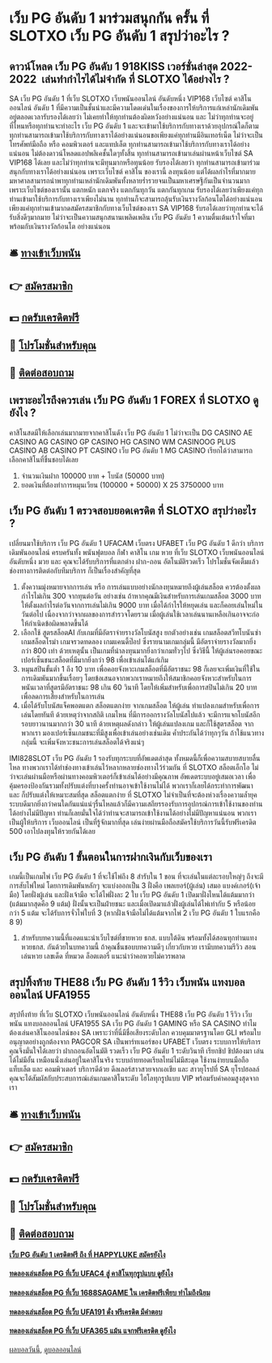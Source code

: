 # เว็บ PG อันดับ 1 มาร่วมสนุกกัน ครั้น ที่ SLOTXO เว็บ PG อันดับ 1 สรุปว่าอะไร ?
## ดาวน์โหลด เว็บ PG อันดับ 1 918KISS เวอร์ชั่นล่าสุด 2022-2022  เล่นทำกำไรได้ไม่จำกัด ที่ SLOTXO ได้อย่างไร ?
SA เว็บ PG อันดับ 1 ที่เว็บ SLOTXO เว็บพนันออนไลน์ อันดับหนึ่ง VIP168 เว็บไซต์ คาสิโน ออนไลน์ อันดับ 1 ที่มีความเป็นชั้นนำและมีความโดดเด่นในเรื่องของการให้บริการแก่เหล่านักเดิมพันอยู่ตลอดเวลารับรองได้เลยว่า ไม่เคยทำให้ทุกท่านต้องผิดหวังอย่างแน่นอน และ ไม่ว่าทุกท่านจะอยู่ที่ไหนหรือทุกท่านจะทำอะไร เว็บ PG อันดับ 1 และจะเข้ามาใช้บริการกับทางเราด้วยอุปกรณ์ใดก็ตามทุกท่านสามารถเข้ามาใช้บริการกับทางเราได้อย่างแน่นอนขอเพียงแค่ทุกท่านมีอินเทอร์เน็ต ไม่ว่าจะเป็น โทรศัพท์มือถือ หรือ คอมพิวเตอร์ และแทปเล็ต ทุกท่านสามารถเข้ามาใช้บริการกับทางเราได้อย่างแน่นอน ไม่ต้องดาวน์โหลดแอปพลิเคชั้นใดๆทั้งสิ้น ทุกท่านสามารถเข้ามาเล่นผ่านหน้าเว็บไซต์ SA VIP168 ได้เลย และไม่ว่าทุกท่านจะมีทุนมากหรือทุนน้อย รับรองได้เลยว่า ทุกท่านสามารถเข้ามาร่วมสนุกกับทางเราได้อย่างแน่นอน เพราะเว็บไซต์ คาสิโน ของเรานี้ ลงทุนน้อย แต่ได้ผลกำไรที่มากมายมหาศาลสามารถนำพาทุกท่านเหล่านักเดิมพันทั้งหลายร่ำรวยจนเป็นมหาเศรษฐีกันเป็นจำนวนมาก เพราะเว็บไซต์ของเรานั้น แตกหนัก แตกจริง แตกกันทุกวัน แตกกันทุกเกม รับรองได้เลยว่าเพียงแค่ทุกท่านเข้ามาใช้บริการกับทางเราเพียงไม่นาน ทุกท่านก็จะสามารถลุ้นรับเงินรางวัลก้อนโตได้อย่างแน่นอน เพียงแค่ทุกท่านเข้ามากดสมัครสมาชิกกับทางเว็บไซต์ของเรา SA VIP168 รับรอได้เลยว่าทุกท่านจะได้รับสิ่งดีๆมากมาย ไม่ว่าจะเป็นความสนุกสนานเพลิดเพลิน เว็บ PG อันดับ 1 ความตื่นเต้นเร้าใจที่มาพร้อมกับเงินรางวัลก้อนโต อย่างแน่นอน

## 🛎 [ทางเข้าเว็บพนัน](https://bit.ly/3dzvdtT)
## 👉 [สมัครสมาชิก](https://bit.ly/3dzvdtT)
## 💵 [กดรับเครดิตฟรี](https://bit.ly/3DP0NOM)
## 👑 [โปรโมชั่นสำหรับคุณ](https://bit.ly/3DP0NOM)
## 📱 [ติดต่อสอบถาม](https://bit.ly/3DP0NOM)

## เพราะอะไรถึงควรเล่น เว็บ PG อันดับ 1 FOREX ที่ SLOTXO ดูยังไง ?
คาสิโนสดมีให้เลือกเล่นมากมายจากคาสิโนดัง เว็บ PG อันดับ 1 ไม่ว่าจะเป็น DG CASINO AE CASINO AG CASINO GP CASINO HG CASINO WM CASINOOG PLUS CASINO AB CASINO PT CASINO เว็บ PG อันดับ 1 MG CASINO เรียกได้ว่าสามารถเลือกคาสิโนที่ชื่นชอบได้เลย
1. จำนวนเงินฝาก 100000 บาท + โบนัส (50000 บาท)
2. ยอดเงินที่ต้องทำการหมุนเวียน (100000 + 50000) X 25 3750000 บาท

## เว็บ PG อันดับ 1 ตรวจสอบยอดเครดิต ที่ SLOTXO สรุปว่าอะไร ?
เปลี่ยนมาใช้บริการ เว็บ PG อันดับ 1 UFACAM เว็บตรง UFABET เว็บ PG อันดับ 1 ดีกว่า บริการเดิมพันออนไลน์ ครบครันทั้ง พนันฟุตบอล กีฬา คาสิโน เกม หวย ที่เว็บ SLOTXO เว็บพนันออนไลน์ อันดับหนึ่ง มวย และ คุณจะได้รับบริการที่แตกต่าง ฝาก-ถอน อัตโนมัติรวดเร็ว โปรโมชั่นจัดเต็มแล้ว ช่องทางการติดต่อกับทีมบริการ ก็เป็นเรื่องสำคัญที่สุด
1. ตั้งความมุ่งหมายจากการเล่น หรือ การเล่นแบบอย่างนักลงทุนหมายถึงผู้เล่นสล็อต ควรต้องตั้งผลกำไรไม่เกิน 300 จากทุนต่อวัน อย่างเช่น ถ้าหากคุณมีเงินสำหรับการเล่นเกมสล็อต 3000 บาท ให้ตั้งผลกำไรต่อวันจากการเล่นไม่เกิน 9000 บาท เมื่อได้กำไรให้หยุดเล่น และก็คอยเล่นใหม่ในวันต่อไป เนื่องจากว่าจากผลของการสำรวจโดยรวม เมื่อผู้เล่นใช้เวลาเล่นนานเหลือเกินอาจจะก่อให้กำเนิดข้อผิดพลาดขึ้นได้
2. เลือกใช้ สูตรสล็อตAI กับเกมที่มีอัตราจ่ายรางวัลโบนัสสูง ยกตัวอย่างเช่น เกมสล็อตสวีทโบนันซ่า เกมสล็อตโรม่า เกมจรวดทดลอง เกมแคนดี้ป๊อป ซึ่งรายนามเกมกลุ่มนี้ มีอัตราจ่ายรางวัลมากยิ่งกว่า 800 เท่า ด้วยเหตุนั้น เป็นเกมที่น่าลงทุนมากยิ่งกว่าเกมทั่วๆไป ซึ่งวิธีนี้ ให้ผู้เล่นรอคอยขณะเปอร์เซ็นชนะสล็อตที่มีมากยิ่งกว่า 98 เพื่อเข้าเล่นได้แก่เกิม
3. หมุนสปินขั้นต่ำ 1 ถึง 10 บาท เพื่อคอยจังหวะเกมสล็อตที่มีอัตราชนะ 98 ก็เลยจะเพิ่มเงินที่ใช้ในการเดิมพันมากขึ้นเรื่อยๆ โดยข้อเสนอจากพวกเราหมายถึงให้สมาชิกคอยจังหวะสำหรับในการพนันเวลาที่สูตรมีอัตราชนะ 98 เกิน 60 วินาที โดยให้เพิ่มสำหรับเพื่อการสปินไม่เกิน 20 บาท เพื่อลดการเสี่ยงสำหรับในการเล่น
4. เมื่อได้รับโบนัสแจ็คพอตแตก สล็อตแตกง่าย จากเกมสล็อต ให้ผู้เล่น ทำแปลงเกมสำหรับเพื่อการเล่นโดยทันที ด้วยเหตุว่าจากสถิติ เกมไหน ที่มีการออกรางวัลโบนัสไปแล้ว จะมีการแจกโบนัสอีกรอบยาวนานมากกว่า 30 นาที ด้วยเหตุผลดังกล่าว ให้ผู้เล่นแปลงเกม และก็ใช้สูตรสล็อต จากพวกเรา มองเปอร์เซ็นเกมชนะที่มีสูงเพื่อเข้าเล่นอย่างเช่นเดิม ค้ำประกันได้ว่าทุกๆวัน ถ้าใช้แนวทางกลุ่มนี้ จะเพิ่มจังหวะชนะการเล่นสล็อตได้จริงแน่ๆ

IMI828SLOT เว็บ PG อันดับ 1 รองรับทุกระบบที่อัพเดตล่าสุด ทั้งหมดนี้ก็เพื่อความสบายสบายลื่นไหล ทางพวกเราได้ทำช่องทางเข้าเล่นไว้หลากหลายช่องทางไว้ร่วมกัน ที่ SLOTXO สล็อตเอ็กโอ ไม่ว่าจะเล่นผ่านมือหรือผ่านทางคอมพิวเตอร์ก็เข้าเล่นได้อย่างมีคุณภาพ อัพเดตระบบอยู่เสมอเวลา เพื่อคุ้มครองป้องกันรวมทั้งปรับแต่งที่บางครั้งท่านอาจเข้าใช้งานไม่ได้ พวกเราก็เลยได้กระทำการพัฒนา และ ก็ปรับแต่งให้เหมาะสมที่สุด สล็อตแตกง่าย ที่ SLOTXO ไม่จำเป็นที่จะต้องห่วงเรื่องความล้ำยุคระบบดีมากยิ่งกว่าคนใดกันแน่แน่ๆรื่นไหลแล้วก็มีความเสถียรรองรับการอุปกรณ์การเข้าใช้งานของท่านได้อย่างไม่มีปัญหา ท่านก็เลยมั่นใจได้ว่าท่านจะสามารถเข้าใช้งานได้อย่างไม่มีปัญหาแน่นอน พวกเราเป็นผู้ให้บริการ เว็บออนไลน์ เป็นที่รู้จักมากที่สุด เล่นง่ายผ่านมือถือสมัครใช้บริการวันนี้รับฟรีเครดิต 500 เอาไปลงทุนให้รวยกันได้เลย

## เว็บ PG อันดับ 1 ขั้นตอนในการฝากเงินกับเว็บของเรา
เกมนี้เป็นเกมไพ่ เว็บ PG อันดับ 1 ที่จะใช้ไพ่ถึง 8 สำรับใน 1 ขอน ที่จะเล่นในแต่ละรอบใหญ่ๆ ถึงจะมีการสับไพ่ใหม่ โดยการเดิมพันหลักๆ จะแบ่งออกเป็น 3 ฝั่งคือ เพลเยอร์(ผู้เล่น) เสมอ แบงค์เกอร์(เจ้ามือ) โดยฝั่งผู้เล่น และฝั่งเจ้ามือ จะได้ไพ่ฝั่งละ 2 ใบ เว็บ PG อันดับ 1 เปิดมาฝั่งไหนได้แต้มมากว่า (แต้มมากสุดคือ 9 แต้ม) ฝั่งนั้นจะเป็นฝ่ายชนะ และเมื่อเปิดมาแล้วฝั่งผู้เล่นได้ไพ่เท่ากับ 5 หรือน้อยกว่า 5 แต้ม จะได้รับการจั่วไพ่ใบที่ 3 (หากฝั่งเจ้ามือไม่ได้แต้มจากไพ่ 2 เว็บ PG อันดับ 1 ใบแรกคือ 8 9)
1. สำหรับบทความนี้ที่แอดแนะนำเว็บไซต์ที่ขายหวย ธกส. แบบใต้ดิน พร้อมทั้งได้สอนทุกท่านแทงหวยธกส. กันด้วยในบทความนี้ ถ้าคุณชื่นชอบบทความดีๆ เกี่ยวกับหวย เรามีบทความรีวิว สอนเล่นหวย เลขเด็ด ที่หมวด ล็อตเตอรี่ แนะนำว่าคอหวยไม่ควรพลาด

## สรุปทิ้งท้าย THE88 เว็บ PG อันดับ 1 รีวิว เว็บพนัน แทงบอลออนไลน์ UFA1955
สรุปทิ้งท้าย ที่เว็บ SLOTXO เว็บพนันออนไลน์ อันดับหนึ่ง THE88 เว็บ PG อันดับ 1 รีวิว เว็บพนัน แทงบอลออนไลน์ UFA1955 SA เว็บ PG อันดับ 1 GAMING หรือ SA CASINO ทำไมต้องเล่นคาสิโนออนไลน์ของ SA เพราะว่าที่นี่มีชื่อเสียงระดับโลก ควบคุมมาตรฐานโดย GLI พร้อมใบอนุญาตอย่างถูกต้องจาก PAGCOR
SA เป็นพาร์ทเนอร์ของ UFABET เว็บตรง ระบบการให้บริการ คุณจึงมั่นใจได้เลยว่า ฝากถอนอัตโนมัติ รวดเร็ว เว็บ PG อันดับ 1 ระดับวินาที เรียกชิป ชิปต้องมา เล่นได้ไม่มีอั้น เหมือนนั่งเล่นอยู่ในคาสิโนจริง ระบบถ่ายทอดเรียลไทม์ไม่มีสะดุด ใช้งานง่ายบนมือถือ แท็บเล็ต และ คอมพิวเตอร์ บริการดีด้วย ดีลเลอร์สาวสวยจากเอเชีย และ สาวยุโรปที่ SA ยุโรปฮอลล์ คุณจะได้สัมผัสกับประสบการณ์เล่นเกมคาสิโนระดับ ไฮโลทุกรูปแบบ VIP พร้อมรับค่าคอมสูงสุดจากเรา

## 🛎 [ทางเข้าเว็บพนัน](https://bit.ly/3dzvdtT)
## 👉 [สมัครสมาชิก](https://bit.ly/3dzvdtT)
## 💵 [กดรับเครดิตฟรี](https://bit.ly/3DP0NOM)
## 👑 [โปรโมชั่นสำหรับคุณ](https://bit.ly/3DP0NOM)
## 📱 [ติดต่อสอบถาม](https://bit.ly/3DP0NOM)

#### [เว็บ PG อันดับ 1 เครดิตฟรี ถึง ที่ HAPPYLUKE สมัครยังไง](https://atom.io/themes/เว็บ%20pg%20อันดับ%201%20เครดิตฟรี%20ถึง%20ที่%20happyluke%20สมัครยังไง)
#### [ทดลองเล่นสล็อต PG ที่เว็บ UFAC4 สู่ คาสิโนทุกรูปแบบ ดูยังไง](https://atom.io/themes/ทดลองเล่นสล็อต%20pg%20ที่เว็บ%20ufac4%20สู่%20คาสิโนทุกรูปแบบ%20ดูยังไง)
#### [ทดลองเล่นสล็อต PG ที่เว็บ 1688SAGAME ใน เครดิตฟรีเพียบ ทำไมถึงนิยม](https://atom.io/themes/ทดลองเล่นสล็อต%20pg%20ที่เว็บ%201688sagame%20ใน%20เครดิตฟรีเพียบ%20ทำไมถึงนิยม)
#### [ทดลองเล่นสล็อต PG ที่เว็บ UFA191 ดั่ง ฟรีเครดิต มีคำตอบ](https://atom.io/themes/ทดลองเล่นสล็อต%20pg%20ที่เว็บ%20ufa191%20ดั่ง%20ฟรีเครดิต%20มีคำตอบ)
#### [ทดลองเล่นสล็อต PG ที่เว็บ UFA365 แม้น แจกฟรีเครดิต ดูยังไง](https://atom.io/themes/ทดลองเล่นสล็อต%20pg%20ที่เว็บ%20ufa365%20แม้น%20แจกฟรีเครดิต%20ดูยังไง)

[ผลบอลวันนี้](https://siamsport.tv "ผลบอลวันนี้"), [ดูบอลออนไลน์](https://siamsport.tv/ดูบอลสด "ดูบอลออนไลน์")